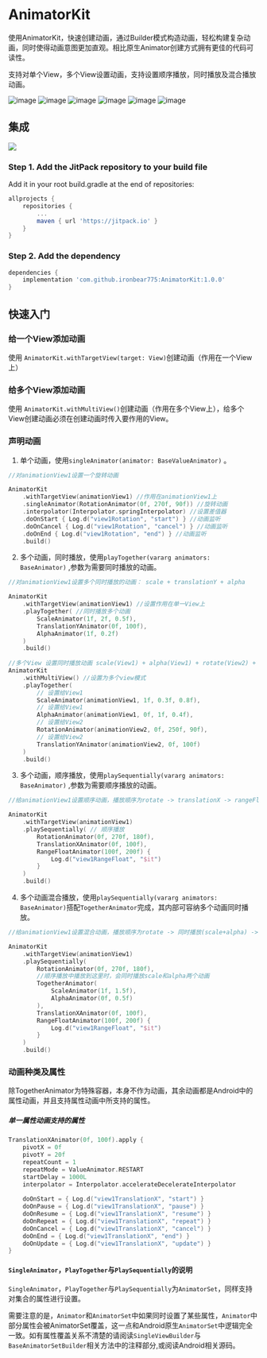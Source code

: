# AnimatorKit

使用AnimatorKit，快速创建动画，通过Builder模式构造动画，轻松构建复杂动画，同时使得动画意图更加直观。相比原生Animator创建方式拥有更佳的代码可读性。

支持对单个View，多个View设置动画，支持设置顺序播放，同时播放及混合播放动画。

![image](https://github.com/ironbear775/AnimatorKit/blob/main/pic/demo1.gif)
![image](https://github.com/ironbear775/AnimatorKit/blob/main/pic/demo2.gif)
![image](https://github.com/ironbear775/AnimatorKit/blob/main/pic/demo3.gif)
![image](https://github.com/ironbear775/AnimatorKit/blob/main/pic/demo4.gif)
![image](https://github.com/ironbear775/AnimatorKit/blob/main/pic/demo5.gif)
![image](https://github.com/ironbear775/AnimatorKit/blob/main/pic/demo6.gif)

## 集成

[![](https://jitpack.io/v/ironbear775/AnimatorKit.svg)](https://jitpack.io/#ironbear775/AnimatorKit)

### Step 1. Add the JitPack repository to your build file

Add it in your root build.gradle at the end of repositories:

```groovy
allprojects {
	repositories {
		...
		maven { url 'https://jitpack.io' }
	}
}
```

### Step 2. Add the dependency
```groovy
dependencies {
	implementation 'com.github.ironbear775:AnimatorKit:1.0.0'
}
```

## 快速入门
### 给一个View添加动画

使用 `AnimatorKit.withTargetView(target: View)`创建动画（作用在一个View上）

### 给多个View添加动画

使用 `AnimatorKit.withMultiView()`创建动画（作用在多个View上），给多个View创建动画必须在创建动画时传入要作用的View。

### 声明动画
1. 单个动画，使用`singleAnimator(animator: BaseValueAnimator)` 。
```kotlin
//对animationView1设置一个旋转动画

AnimatorKit
    .withTargetView(animationView1) //作用在animationView1上
    .singleAnimator(RotationAnimator(0f, 270f, 90f)) //旋转动画
    .interpolator(Interpolator.springInterpolator) //设置差值器
    .doOnStart { Log.d("view1Rotation", "start") } //动画监听
    .doOnCancel { Log.d("view1Rotation", "cancel") } //动画监听
    .doOnEnd { Log.d("view1Rotation", "end") } //动画监听
    .build()
```
2. 多个动画，同时播放，使用`playTogether(vararg animators: BaseAnimator)` ,参数为需要同时播放的动画。
```kotlin
//对animationView1设置多个同时播放的动画： scale + translationY + alpha

AnimatorKit
    .withTargetView(animationView1) //设置作用在单一View上
    .playTogether( //同时播放多个动画
        ScaleAnimator(1f, 2f, 0.5f),
        TranslationYAnimator(0f, 100f),
        AlphaAnimator(1f, 0.2f)
    )
    .build()
    
//多个View 设置同时播放动画 scale(View1) + alpha(View1) + rotate(View2) + translationY(View2)
AnimatorKit
    .withMultiView() //设置为多个view模式
    .playTogether(
        // 设置给View1
        ScaleAnimator(animationView1, 1f, 0.3f, 0.8f),
        // 设置给View1
        AlphaAnimator(animationView1, 0f, 1f, 0.4f),
        // 设置给View2
        RotationAnimator(animationView2, 0f, 250f, 90f),
        // 设置给View2
        TranslationYAnimator(animationView2, 0f, 100f)
    )
    .build()
```
3. 多个动画，顺序播放，使用`playSequentially(vararg animators: BaseAnimator)` ,参数为需要顺序播放的动画。
```kotlin
//给animationView1设置顺序动画，播放顺序为rotate -> translationX -> rangeFloat

AnimatorKit
    .withTargetView(animationView1)
    .playSequentially( // 顺序播放
        RotationAnimator(0f, 270f, 180f),
        TranslationXAnimator(0f, 100f),
        RangeFloatAnimator(100f, 200f) {
            Log.d("view1RangeFloat", "$it")
        }
    )
    .build()
```
4. 多个动画混合播放，使用`playSequentially(vararg animators: BaseAnimator)`搭配`TogetherAnimator`完成，其内部可容纳多个动画同时播放。
```kotlin
//给animationView1设置混合动画，播放顺序为rotate -> 同时播放(scale+alpha) -> translationX -> rangeFloat

AnimatorKit
    .withTargetView(animationView1)
    .playSequentially(
        RotationAnimator(0f, 270f, 180f),
        //顺序播放中播放到这里时，会同时播放scale和alpha两个动画
        TogetherAnimator( 
            ScaleAnimator(1f, 1.5f),
            AlphaAnimator(0f, 0.5f)
        ),
        TranslationXAnimator(0f, 100f),
        RangeFloatAnimator(100f, 200f) {
            Log.d("view1RangeFloat", "$it")
        }
    )
    .build()
```

### 动画种类及属性

除TogetherAnimator为特殊容器，本身不作为动画，其余动画都是Android中的属性动画，并且支持属性动画中所支持的属性。

##### 单一属性动画支持的属性
```kotlin
TranslationXAnimator(0f, 100f).apply {
    pivotX = 0f
    pivotY = 20f
    repeatCount = 1
    repeatMode = ValueAnimator.RESTART
    startDelay = 1000L
    interpolator = Interpolator.accelerateDecelerateInterpolator
    
    doOnStart = { Log.d("view1TranslationX", "start") }
    doOnPause = { Log.d("view1TranslationX", "pause") }
    doOnResume = { Log.d("view1TranslationX", "resume") }
    doOnRepeat = { Log.d("view1TranslationX", "repeat") }
    doOnCancel = { Log.d("view1TranslationX", "cancel") }
    doOnEnd = { Log.d("view1TranslationX", "end") }
    doOnUpdate = { Log.d("view1TranslationX", "update") }
}
```
#### `SingleAnimator`，`PlayTogether`与`PlaySequentially`的说明

`SingleAnimator`，`PlayTogether`与`PlaySequentially`为`AnimatorSet`，同样支持对集合的属性进行设置。

需要注意的是，`Animator`和`AnimatorSet`中如果同时设置了某些属性，`Animator`中部分属性会被AnimatorSet覆盖，这一点和Android原生`AnimatorSet`中逻辑完全一致。如有属性覆盖关系不清楚的请阅读`SingleViewBuilder`与`BaseAnimatorSetBuilder`相关方法中的注释部分,或阅读Android相关源码。
